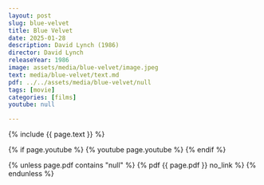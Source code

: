 ```yaml
---
layout: post
slug: blue-velvet
title: Blue Velvet
date: 2025-01-28
description: David Lynch (1986)
director: David Lynch
releaseYear: 1986
image: assets/media/blue-velvet/image.jpeg
text: media/blue-velvet/text.md
pdf: ../../assets/media/blue-velvet/null
tags: [movie]
categories: [films]
youtube: null

---
```


{% include  {{ page.text }} %}

{% if page.youtube %}
  {% youtube page.youtube %}
{% endif %}

{% unless page.pdf contains "null" %}
  {% pdf {{ page.pdf }} no_link %}
{% endunless %}

